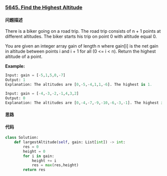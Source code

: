 ### [5645. Find the Highest Altitude](https://leetcode-cn.com/problems/find-the-highest-altitude/)

#### 问题描述
There is a biker going on a road trip. The road trip consists of n + 1 points at different altitudes. The biker starts his trip on point 0 with altitude equal 0.

You are given an integer array gain of length n where gain[i] is the net gain in altitude between points i​​​​​​ and i + 1 for all (0 <= i < n). Return the highest altitude of a point.

**Example:**
```python
Input: gain = [-5,1,5,0,-7]
Output: 1
Explanation: The altitudes are [0,-5,-4,1,1,-6]. The highest is 1.
```
```python
Input: gain = [-4,-3,-2,-1,4,3,2]
Output: 0
Explanation: The altitudes are [0,-4,-7,-9,-10,-6,-3,-1]. The highest is 0.
```

#### 思路

#### 代码

```python
class Solution:
    def largestAltitude(self, gain: List[int]) -> int:
        res = 0
        height = 0
        for i in gain:
            height += i
            res = max(res,height)
        return res
```
